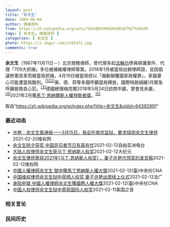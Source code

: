 ```yaml
---
layout: post
title: "余文生"
date: 1989-06-04
author: 维基百科
from: https://zh.wikipedia.org/wiki/%E4%BD%99%E6%96%87%E7%94%9F
tags: [ 余文生, 维基百科 ]
categories: [ 余文生 ]
photo: https://i.imgur.com/zc9Io71.jpg
comments: true
---
```

<div class="mw-parser-output">
<p><b>余文生</b>（1967年11月11日<span class="useeditintro" title="Template:BLP editintro">－</span>）北京商務律師，曾代理多起<a href="/wiki/%E6%B3%95%E8%BC%AA%E5%8A%9F" class="mw-redirect" title="法輪功">法輪功</a>學員辯護案件、代理「709大抓捕」多位被捕維權律師等案。2018年1月被當局註銷律師證，並因倡議修憲改革而被當局抓捕，4月19日被當局控以「煽動顛覆國家政權罪」，家屬憂心可能遭當局酷刑。<sup id="cite_ref-EPO0420_1-0" class="reference"><a href="#cite_note-EPO0420-1">[1]</a></sup><sup id="cite_ref-bbc17_2-0" class="reference"><a href="#cite_note-bbc17-2">[2]</a></sup>美、德、荷等多國呼籲當局釋放，國際特赦組織1月緊急呼籲營救良心犯。<sup id="cite_ref-amnesty_3-0" class="reference"><a href="#cite_note-amnesty-3">[3]</a></sup>德國總理梅克爾2018年5月24日訪問中國，曾會見余妻。<sup id="cite_ref-4" class="reference"><a href="#cite_note-4">[4]</a></sup>2021年2月獲<a href="/wiki/%E9%A9%AC%E4%B8%81%C2%B7%E6%81%A9%E7%BA%B3%E5%B0%94%E6%96%AF%E4%BA%BA%E6%9D%83%E6%8D%8D%E5%8D%AB%E8%80%85%E5%A5%96" title="马丁·恩纳尔斯人权捍卫者奖">馬丁·恩納爾斯人權捍衛者獎</a>。<sup id="cite_ref-5" class="reference"><a href="#cite_note-5">[5]</a></sup>
</p>
</div><noscript><img src="//zh.wikipedia.org/wiki/Special:CentralAutoLogin/start?type=1x1" alt="" title="" width="1" height="1" style="border: none; position: absolute;"></noscript>
<div class="printfooter">取自“<a dir="ltr" href="https://zh.wikipedia.org/w/index.php?title=余文生&amp;oldid=64392991">https://zh.wikipedia.org/w/index.php?title=余文生&amp;oldid=64392991</a>”</div><div id="recent-news"><h3>最近动态</h3><ul><li><a href="https://nodebe4.github.io/waimei/2021-02-20/%E8%AE%B8%E8%89%B3-%E4%BD%99%E6%96%87%E7%94%9F%E6%A1%88%E9%80%9A%E6%8A%A5-3%E6%9C%8815%E6%97%A5-%E6%88%91%E4%BC%9A%E5%9C%A8%E5%8D%97%E4%BA%AC%E7%9B%91%E7%8B%B1-%E8%A6%81%E6%B1%82%E6%8E%A2%E8%A7%86%E4%BD%99%E6%96%87%E7%94%9F%E5%BE%8B%E5%B8%88" title="许艳：余文生案通报——3月15日，我会在南京监狱，要求探视余文生律师—— &nbsp; 2021年1月26日，余文生律师被投到距离北京1045公里以外的南京监狱。先是14天隔离，每天只是坐着和站着，不可以...">许艳：余文生案通报——3月15日，我会在南京监狱，要求探视余文生律师</a><time>2021-02-20</time><a class="tag">维权网</a></li>
<li><a href="https://nodebe4.github.io/waimei/2021-02-12/%E4%BD%99%E6%96%87%E7%94%9F%E9%99%A4%E5%A4%95%E8%8E%B7%E5%A5%96-%E4%B8%AD%E5%9B%BD%E5%BC%82%E8%A7%81%E8%80%85%E8%8A%82%E6%97%A5%E6%9C%89%E5%96%9C%E6%9C%89%E5%BF%A7" title="余文生除夕获奖 中国异见者节日有喜有忧—— 农历新年的钟声已经敲响，辞旧迎新牛年到。中国政府在过去一年不断收紧自由空间，导致不少人身陷囹圄，但也有人在经历过艰难的牢狱生活后获释回家，得以和家人团...">余文生除夕获奖  中国异见者节日有喜有忧</a><time>2021-02-12</time><a class="tag">自由亚洲电台</a></li>
<li><a href="https://nodebe4.github.io/waimei/2021-02-12/%E5%A4%A7%E9%99%86%E4%BA%BA%E6%9D%83%E5%BE%8B%E5%B8%88%E4%BD%99%E6%96%87%E7%94%9F%E8%8E%B7%E9%A9%AC%E4%B8%81-%E6%81%A9%E7%BA%B3%E6%96%AF%E4%BA%BA%E6%9D%83%E5%A5%96" title="大陆人权律师余文生获马丁‧恩纳斯人权奖—— 【大纪元2021年02月12日讯】2月11日，大陆人权律师余文生获颁“马丁‧恩纳尔斯人权捍卫者奖”（Martin Ennals Award）。由于余律...">大陆人权律师余文生获马丁‧恩纳斯人权奖</a><time>2021-02-12</time><a class="tag">大纪元</a></li>
<li><a href="https://nodebe4.github.io/waimei/2021-02-12/%E4%BD%99%E6%96%87%E7%94%9F%E5%BE%8B%E5%B8%88%E8%8D%A3%E8%8E%B72021%E5%B9%B4-%E9%A9%AC%E4%B8%81.%E6%81%A9%E7%BA%B3%E6%96%AF%E4%BA%BA%E6%9D%83%E5%A5%96-%E5%A6%BB%E5%AD%90%E8%AE%B8%E8%89%B3%E4%BB%A3%E9%A2%86%E5%A5%96%E7%9A%84%E5%8F%91%E8%A8%80%E7%A8%BF" title="余文生律师荣获2021年[马丁.恩纳斯人权奖] ，妻子许艳代领奖的发言稿—— 大家好！我叫许艳，是余文生律师的妻子。余文生律师现在还被关押在中国的监狱里。我非常牵挂我的丈夫，也很荣幸能代余文生律...">余文生律师荣获2021年[马丁.恩纳斯人权奖] ，妻子许艳代领奖的发言稿</a><time>2021-02-12</time><a class="tag">维权网</a></li>
<li><a href="https://nodebe4.github.io/waimei/2021-02-12/%E4%B8%AD%E5%9C%8B%E4%BA%BA%E6%AC%8A%E5%BE%8B%E5%B8%AB%E4%BD%99%E6%96%87%E7%94%9F-%E7%8D%84%E4%B8%AD%E7%8D%B2%E9%A6%AC%E4%B8%81%E6%81%A9%E7%B4%8D%E6%96%AF%E4%BA%BA%E6%AC%8A%E5%A4%A7%E7%8D%8E" title="中國人權律師余文生 獄中獲馬丁恩納斯人權大獎—— 中國人權律師余文生11日被評選為2021年度馬丁恩納斯人權捍衛者獎，他日前被中共依煽顛罪判刑4年。圖為2017年余文生聲援王全璋。（圖取自twi...">中國人權律師余文生 獄中獲馬丁恩納斯人權大獎</a><time>2021-02-12</time><a class="tag">(臺)中央社CNA</a></li>
<li><a href="https://nodebe4.github.io/waimei/2021-02-12/%E4%B8%AD%E5%9B%BD%E7%BB%B4%E6%9D%83%E5%BE%8B%E5%B8%88%E4%BD%99%E6%96%87%E7%94%9F%E7%8B%B1%E4%B8%AD%E8%8E%B7%E9%A2%81%E4%BA%BA%E6%9D%83%E5%A5%96-%E5%A6%BB%E5%AD%90%E8%AE%B8%E8%89%B3%E5%87%BA%E5%B8%AD%E7%BA%BF%E4%B8%8A%E4%BB%AA%E5%BC%8F" title="中国维权律师余文生狱中获颁人权奖 妻子许艳出席线上仪式—— 12/02/2021 - 11:11 现年54岁的中国维权律师余文生，周四（11日）获颁“马丁．恩纳尔斯人权捍卫者奖”（Martin ...">中国维权律师余文生狱中获颁人权奖 妻子许艳出席线上仪式</a><time>2021-02-12</time><a class="tag">法广</a></li>
<li><a href="https://nodebe4.github.io/waimei/2021-02-12/%E8%BA%AB%E9%99%B7%E7%89%A2%E7%8D%84-%E4%B8%AD%E5%9C%8B%E4%BA%BA%E6%AC%8A%E5%BE%8B%E5%B8%AB%E4%BD%99%E6%96%87%E7%94%9F%E7%8D%B2%E5%9C%8B%E9%9A%9B%E4%BA%BA%E6%AC%8A%E5%A4%A7%E7%8D%8E" title="身陷牢獄 中國人權律師余文生獲國際人權大獎—— （中央社台北12日電）因主張政治改革，被中共當局依煽顛罪判刑4年的中國人權律師余文生，11日被評選為2021年度馬丁恩納斯人權捍衛者獎。余妻許艷對...">身陷牢獄 中國人權律師余文生獲國際人權大獎</a><time>2021-02-12</time><a class="tag">(臺)中央社CNA</a></li>
<li><a href="https://nodebe4.github.io/waimei/2021-02-11/%E4%B8%AD%E5%9B%BD%E4%BA%BA%E6%9D%83%E5%BE%8B%E5%B8%88%E4%BD%99%E6%96%87%E7%94%9F%E7%8B%B1%E4%B8%AD%E8%8D%A3%E8%8E%B7%E5%9B%BD%E9%99%85%E4%BA%BA%E6%9D%83%E5%A5%96" title="中国人权律师余文生狱中荣获国际人权奖—— Thu, 11 Feb 2021 22:51:00 GMT 资料照片：中国人权律师余文生在北京的办公室内（2017年2月24日） 被关在狱中的中国人权律...">中国人权律师余文生狱中荣获国际人权奖</a><time>2021-02-11</time><a class="tag">美国之音</a></li>
</ul></div><div id="open-opinion"><h3>相关言论</h3><ul></ul></div><div id="mjls-record"><h3>民间历史</h3><ul></ul></div>